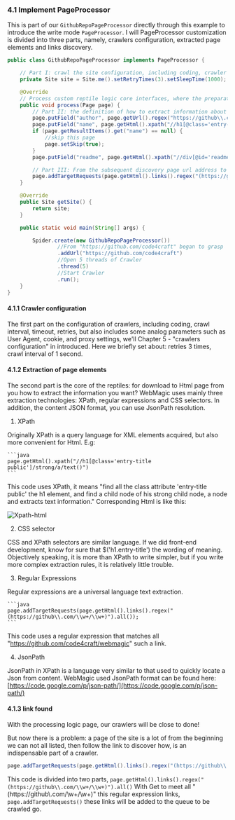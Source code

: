 ### 4.1 Implement PageProcessor

This is part of our `GithubRepoPageProcessor` directly through this example to introduce the write mode `PageProcessor`. I will PageProcessor customization is divided into three parts, namely, crawlers configuration, extracted page elements and links discovery.

```java
public class GithubRepoPageProcessor implements PageProcessor {

    // Part I: crawl the site configuration, including coding, crawler space, retries, etc.
    private Site site = Site.me().setRetryTimes(3).setSleepTime(1000);

    @Override
    // Process custom reptile logic core interfaces, where the preparation of extraction logic
    public void process(Page page) {
        // Part II: the definition of how to extract information about the page, and preserved
        page.putField("author", page.getUrl().regex("https://github\\.com/(\\w+)/.*").toString());
        page.putField("name", page.getHtml().xpath("//h1[@class='entry-title public']/strong/a/text()").toString());
        if (page.getResultItems().get("name") == null) {
            //skip this page
            page.setSkip(true);
        }
        page.putField("readme", page.getHtml().xpath("//div[@id='readme']/tidyText()"));

        // Part III: From the subsequent discovery page url address to crawler
        page.addTargetRequests(page.getHtml().links().regex("(https://github\\.com/\\w+/\\w+)").all());
    }

    @Override
    public Site getSite() {
        return site;
    }

    public static void main(String[] args) {

        Spider.create(new GithubRepoPageProcessor())
                //From "https://github.com/code4craft" began to grasp
                .addUrl("https://github.com/code4craft")
                //Open 5 threads of Crawler
                .thread(5)
                //Start Crawler
                .run();
    }
}
```

#### 4.1.1 Crawler configuration

The first part on the configuration of crawlers, including coding, crawl interval, timeout, retries, but also includes some analog parameters such as User Agent, cookie, and proxy settings, we'll Chapter 5 - "crawlers configuration" in introduced. Here we briefly set about: retries 3 times, crawl interval of 1 second.

#### 4.1.2 Extraction of page elements

The second part is the core of the reptiles: for download to Html page from you how to extract the information you want? WebMagic uses mainly three extraction technologies: XPath, regular expressions and CSS selectors. In addition, the content JSON format, you can use JsonPath resolution.

1. XPath

  Originally XPath is a query language for XML elements acquired, but also more convenient for Html. E.g:

	```java
	page.getHtml().xpath("//h1[@class='entry-title public']/strong/a/text()")
	```

  This code uses XPath, it means "find all the class attribute 'entry-title public' the h1 element, and find a child node of his strong child node, a node and extracts text information."
Corresponding Html is like this:

  ![Xpath-html](http://webmagic.qiniudn.com/oscimages/104607_Aqq8_190591.png)

2. CSS selector

  CSS and XPath selectors are similar language. If we did front-end development, know for sure that $('h1.entry-title') the wording of meaning. Objectively speaking, it is more than XPath to write simpler, but if you write more complex extraction rules, it is relatively little trouble.

3. Regular Expressions

  Regular expressions are a universal language text extraction.

	```java
	page.addTargetRequests(page.getHtml().links().regex("(https://github\\.com/\\w+/\\w+)").all());
	```

  This code uses a regular expression that matches all "https://github.com/code4craft/webmagic" such a link.

4. JsonPath

  JsonPath in XPath is a language very similar to that used to quickly locate a Json from content. WebMagic used JsonPath format can be found here: [https://code.google.com/p/json-path/](https://code.google.com/p/json-path/)

#### 4.1.3 link found

With the processing logic page, our crawlers will be close to done!

But now there is a problem: a page of the site is a lot of from the beginning we can not all listed, then follow the link to discover how, is an indispensable part of a crawler.

```java
page.addTargetRequests(page.getHtml().links().regex("(https://github\\.com/\\w+/\\w+)").all());
```

This code is divided into two parts, `page.getHtml().links().regex("(https://github\\.com/\\w+/\\w+)").all()` With Get to meet all "(https://github\\.com/\\w+/\\w+)" this regular expression links, `page.addTargetRequests()` these links will be added to the queue to be crawled go.
